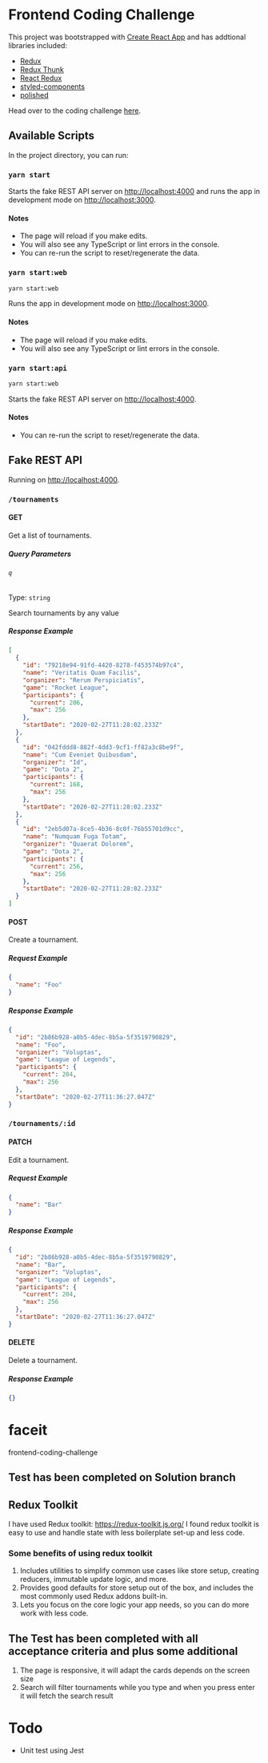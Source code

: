 # Frontend Coding Challenge

This project was bootstrapped with [Create React App](https://github.com/facebook/create-react-app) and has addtional libraries included:

- [Redux](https://redux.js.org/)
- [Redux Thunk](https://github.com/reduxjs/redux-thunk)
- [React Redux](https://react-redux.js.org/)
- [styled-components](https://styled-components.com/)
- [polished](https://polished.js.org/)

Head over to the coding challenge [here](./CHALLENGE.md).

## Available Scripts

In the project directory, you can run:

### `yarn start`

Starts the fake REST API server on [http://localhost:4000](http://localhost:4000) and runs the app in development mode on [http://localhost:3000](http://localhost:3000).

#### Notes

- The page will reload if you make edits.
- You will also see any TypeScript or lint errors in the console.
- You can re-run the script to reset/regenerate the data.

### `yarn start:web`

```sh
yarn start:web
```

Runs the app in development mode on [http://localhost:3000](http://localhost:3000).

#### Notes

- The page will reload if you make edits.
- You will also see any TypeScript or lint errors in the console.

### `yarn start:api`

```sh
yarn start:web
```

Starts the fake REST API server on [http://localhost:4000](http://localhost:4000).

#### Notes

- You can re-run the script to reset/regenerate the data.

## Fake REST API

Running on [http://localhost:4000](http://localhost:4000).

### `/tournaments`

#### GET

Get a list of tournaments.

##### Query Parameters

###### `q`

Type: `string`

Search tournaments by any value

##### Response Example

```json
[
  {
    "id": "79218e94-91fd-4420-8278-f453574b97c4",
    "name": "Veritatis Quam Facilis",
    "organizer": "Rerum Perspiciatis",
    "game": "Rocket League",
    "participants": {
      "current": 206,
      "max": 256
    },
    "startDate": "2020-02-27T11:28:02.233Z"
  },
  {
    "id": "042fddd8-882f-4dd3-9cf1-ff82a3c8be9f",
    "name": "Cum Eveniet Quibusdam",
    "organizer": "Id",
    "game": "Dota 2",
    "participants": {
      "current": 168,
      "max": 256
    },
    "startDate": "2020-02-27T11:28:02.233Z"
  },
  {
    "id": "2eb5d07a-8ce5-4b36-8c0f-76b55701d9cc",
    "name": "Numquam Fuga Totam",
    "organizer": "Quaerat Dolorem",
    "game": "Dota 2",
    "participants": {
      "current": 256,
      "max": 256
    },
    "startDate": "2020-02-27T11:28:02.233Z"
  }
]
```

#### POST

Create a tournament.

##### Request Example

```json
{
  "name": "Foo"
}
```

##### Response Example

```json
{
  "id": "2b86b928-a0b5-4dec-8b5a-5f3519790829",
  "name": "Foo",
  "organizer": "Voluptas",
  "game": "League of Legends",
  "participants": {
    "current": 204,
    "max": 256
  },
  "startDate": "2020-02-27T11:36:27.047Z"
}
```

### `/tournaments/:id`

#### PATCH

Edit a tournament.

##### Request Example

```json
{
  "name": "Bar"
}
```

##### Response Example

```json
{
  "id": "2b86b928-a0b5-4dec-8b5a-5f3519790829",
  "name": "Bar",
  "organizer": "Voluptas",
  "game": "League of Legends",
  "participants": {
    "current": 204,
    "max": 256
  },
  "startDate": "2020-02-27T11:36:27.047Z"
}
```

#### DELETE

Delete a tournament.

##### Response Example

```json
{}
```

# faceit

frontend-coding-challenge

## Test has been completed on Solution branch

## Redux Toolkit

I have used Redux toolkit: https://redux-toolkit.js.org/
I found redux toolkit is easy to use and handle state with less boilerplate set-up and less code.

### Some benefits of using redux toolkit

1. Includes utilities to simplify common use cases like store setup, creating reducers, immutable update logic, and more.
2. Provides good defaults for store setup out of the box, and includes the most commonly used Redux addons built-in.
3. Lets you focus on the core logic your app needs, so you can do more work with less code.

## The Test has been completed with all acceptance criteria and plus some additional

1. The page is responsive, it will adapt the cards depends on the screen size
2. Search will filter tournaments while you type and when you press enter it will fetch the search result

# Todo

- Unit test using Jest

